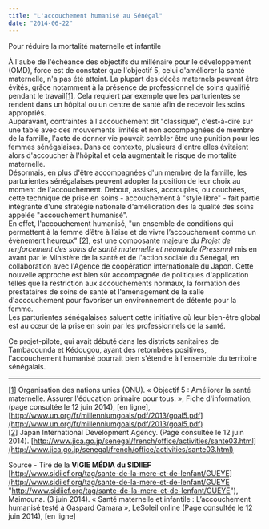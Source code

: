 ```yaml
---
title: "L'accouchement humanisé au Sénégal"
date: "2014-06-22"
---
```


Pour réduire la mortalité maternelle et infantile 

À l'aube de l'échéance des objectifs du millénaire pour le développement (OMD), force est de constater que l'objectif 5, celui d'améliorer la santé maternelle, n'a pas été atteint. La plupart des décès maternels peuvent être évités, grâce notamment à la présence de professionnel de soins qualifié pendant le travail[[1]](#_ftn1). Cela requiert par exemple que les parturientes se rendent dans un hôpital ou un centre de santé afin de recevoir les soins appropriés.  
Auparavant, contraintes à l'accouchement dit "classique", c'est-à-dire sur une table avec des mouvements limités et non accompagnées de membre de la famille, l'acte de donner vie pouvait sembler être une punition pour les femmes sénégalaises. Dans ce contexte, plusieurs d'entre elles évitaient alors d'accoucher à l'hôpital et cela augmentait le risque de mortalité maternelle.  
Désormais, en plus d'être accompagnées d'un membre de la famille, les parturientes sénégalaises peuvent adopter la position de leur choix au moment de l'accouchement. Debout, assises, accroupies, ou couchées, cette technique de prise en soins - accouchement à "style libre" - fait partie intégrante d'une stratégie nationale d'amélioration des la qualité des soins appelée "accouchement humanisé".  
En effet, l'accouchement humanisé, "un ensemble de conditions qui permettent à la femme d’être à l’aise et de vivre l’accouchement comme un évènement heureux" [[2]](#_ftn2), est une composante majeure du _Projet de renforcement des soins de santé maternelle et néonatale (Pressmn)_ mis en avant par le Ministère de la santé et de l'action sociale du Sénégal, en collaboration avec l'Agence de coopération internationale du Japon. Cette nouvelle approche est bien sûr accompagnée de politiques d'application telles que la restriction aux accouchements normaux, la formation des prestataires de soins de santé et l'aménagement de la salle d'accouchement pour favoriser un environnement de détente pour la femme.  
Les parturientes sénégalaises saluent cette initiative où leur bien-être global est au cœur de la prise en soin par les professionnels de la santé.

Ce projet-pilote, qui avait débuté dans les districts sanitaires de Tambacounda et Kédougou, ayant des retombées positives, l'accouchement humanisé pourrait bien s'étendre à l'ensemble du territoire sénégalais.

* * *

[[1]](#_ftnref1) Organisation des nations unies (ONU). « Objectif 5 : Améliorer la santé maternelle. Assurer l'éducation primaire pour tous. », Fiche d'information, (page consultée le 12 juin 2014), [en ligne], [http://www.un.org/fr/millenniumgoals/pdf/2013/goal5.pdf](http://www.un.org/fr/millenniumgoals/pdf/2013/goal5.pdf)  
[[2]](#_ftnref2) Japan International Development Agency. (Page consultée le 12 juin 2014). [http://www.jica.go.jp/senegal/french/office/activities/sante03.html](http://www.jica.go.jp/senegal/french/office/activities/sante03.html)

Source - Tiré de la **VIGIE MÉDIA du SIDIIEF**  
[http://www.sidiief.org/tag/sante-de-la-mere-et-de-lenfant/GUEYE](http://www.sidiief.org/tag/sante-de-la-mere-et-de-lenfant/GUEYE "http://www.sidiief.org/tag/sante-de-la-mere-et-de-lenfant/GUEYE"), Maimouna. (3 juin 2014). « Santé maternelle et infantile : L’accouchement humanisé testé à Gaspard Camara », LeSoleil online (Page consultée le 12 juin 2014), [en ligne]